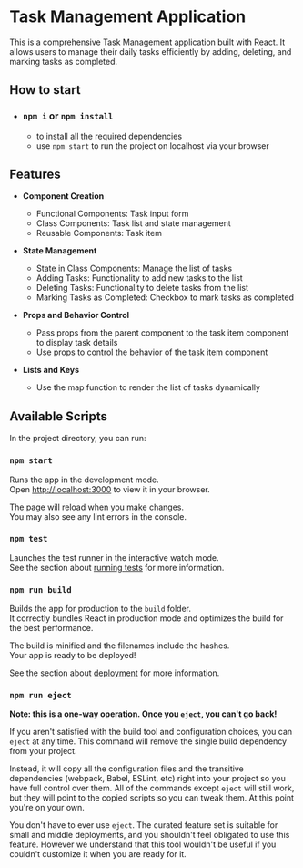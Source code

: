 # Task Management Application

This is a comprehensive Task Management application built with React. It allows users to manage their daily tasks efficiently by adding, deleting, and marking tasks as completed.

## How to start

-   ### `npm i` or `npm install`
    -   to install all the required dependencies
    -   use `npm start` to run the project on localhost via your browser

## Features

-   **Component Creation**

    -   Functional Components: Task input form
    -   Class Components: Task list and state management
    -   Reusable Components: Task item

-   **State Management**

    -   State in Class Components: Manage the list of tasks
    -   Adding Tasks: Functionality to add new tasks to the list
    -   Deleting Tasks: Functionality to delete tasks from the list
    -   Marking Tasks as Completed: Checkbox to mark tasks as completed

-   **Props and Behavior Control**

    -   Pass props from the parent component to the task item component to display task details
    -   Use props to control the behavior of the task item component

-   **Lists and Keys**
    -   Use the map function to render the list of tasks dynamically

## Available Scripts

In the project directory, you can run:

### `npm start`

Runs the app in the development mode.\
Open [http://localhost:3000](http://localhost:3000) to view it in your browser.

The page will reload when you make changes.\
You may also see any lint errors in the console.

### `npm test`

Launches the test runner in the interactive watch mode.\
See the section about [running tests](https://facebook.github.io/create-react-app/docs/running-tests) for more information.

### `npm run build`

Builds the app for production to the `build` folder.\
It correctly bundles React in production mode and optimizes the build for the best performance.

The build is minified and the filenames include the hashes.\
Your app is ready to be deployed!

See the section about [deployment](https://facebook.github.io/create-react-app/docs/deployment) for more information.

### `npm run eject`

**Note: this is a one-way operation. Once you `eject`, you can't go back!**

If you aren't satisfied with the build tool and configuration choices, you can `eject` at any time. This command will remove the single build dependency from your project.

Instead, it will copy all the configuration files and the transitive dependencies (webpack, Babel, ESLint, etc) right into your project so you have full control over them. All of the commands except `eject` will still work, but they will point to the copied scripts so you can tweak them. At this point you're on your own.

You don't have to ever use `eject`. The curated feature set is suitable for small and middle deployments, and you shouldn't feel obligated to use this feature. However we understand that this tool wouldn't be useful if you couldn't customize it when you are ready for it.

```

```

